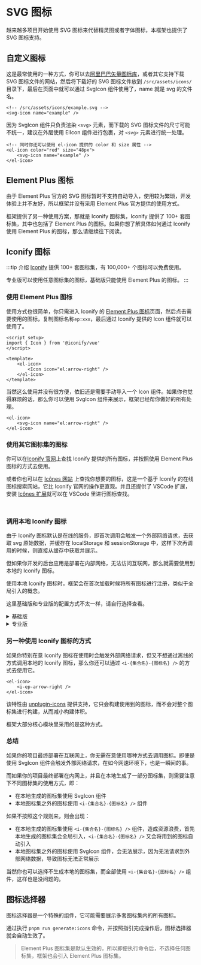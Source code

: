 # SVG 图标

越来越多项目开始使用 SVG 图标来代替精灵图或者字体图标，本框架也提供了 SVG 图标支持。

## 自定义图标

这是最常使用的一种方式，你可以去[阿里巴巴矢量图标库](https://www.iconfont.cn/)，或者其它支持下载 SVG 图标文件的网站，然后将下载好的 SVG 图标文件放到 `/src/assets/icons/` 目录下，最后在页面中就可以通过 SvgIcon 组件使用了，name 就是 svg 的文件名。

```vue:no-line-numbers
<!-- /src/assets/icons/example.svg -->
<svg-icon name="example" />
```

因为 SvgIcon 组件只负责渲染 `<svg>` 元素，而下载的 SVG 图标文件的尺寸可能不统一，建议在外层使用 ElIcon 组件进行包裹，对 `<svg>` 元素进行统一处理。

```vue:no-line-numbers
<!-- 同时你还可以使用 el-icon 提供的 color 和 size 属性 -->
<el-icon color="red" size="48px">
    <svg-icon name="example" />
</el-icon>
```

## Element Plus 图标

由于 Element Plus 官方的 SVG 图标暂时不支持自动导入，使用较为繁琐，开发体验上并不友好，所以框架并没有采用 Element Plus 官方提供的使用方式。

框架提供了另一种使用方案，那就是 Iconify 图标集，Iconify 提供了 100+ 套图标集，其中也包括了 Element Plus 的图标。如果你想了解具体如何通过 Iconify 使用 Element Plus 的图标，那么请继续往下阅读。

## Iconify 图标

:::tip 介绍
[Iconify](https://github.com/iconify/iconify) 提供 100+ 套图标集，有 100,000+ 个图标可以免费使用。

专业版可以使用任意图标集的图标，基础版只能使用 Element Plus 的图标。
:::

### 使用 Element Plus 图标

使用方式也很简单，你只需进入 Iconify 的 [Element Plus 图标](https://icon-sets.iconify.design/ep/)页面，然后点击需要使用的图标，复制图标名称`ep:xxx`，最后通过 Iconify 提供的 Icon 组件就可以使用了。

```vue:no-line-numbers
<script setup>
import { Icon } from '@iconify/vue'
</script>

<template>
    <el-icon>
        <Icon icon="el:arrow-right" />
    </el-icon>
</template>
```

当然这么使用并没有很方便，依旧还是需要手动导入一个 Icon 组件。如果你也觉得麻烦的话，那么你可以使用 SvgIcon 组件来展示，框架已经帮你做好的所有处理。

```vue:no-line-numbers
<el-icon>
    <svg-icon name="el:arrow-right" />
</el-icon>
```

### 使用其它图标集的图标 <Badge type="tip" text="专业版" vertical="top" />

你可以在[Iconify 官网](https://icon-sets.iconify.design/)上查找 Iconify 提供的所有图标，并按照使用 Element Plus 图标的方式去使用。

或者你也可以在 [Icônes 网站](https://icones.js.org/) 上查找你想要的图标，这是一个基于 Iconify 的在线图标搜索网站，它比 Iconify 官网的操作更直观。并且还提供了 VSCode 扩展，安装 [Icônes 扩展](https://marketplace.visualstudio.com/items?itemName=afzalsayed96.icones)就可以在 VSCode 里进行图标查找。

<p><img :src="$withBase('/icones1.png')" /></p>

<p><img :src="$withBase('/icones2.png')" /></p>

### 调用本地 Iconify 图标

由于 Iconify 图标默认是在线的服务，即首次调用会触发一个外部网络请求，去获取 svg 原始数据，并缓存在 localStorage 和 sessionStorage 中，这样下次再调用的时候，则直接从缓存中获取并展示。

但如果你开发的后台应用是部署在内部网络，无法访问互联网，那么就需要使用到本地的 Iconify 图标。

使用本地 Iconify 图标时，框架会在首次加载时候将所有图标进行注册，类似于全局引入的概念。

这里基础版和专业版的配置方式不太一样，请自行选择查看。

<details><summary>基础版</summary>

在应用配置里修改 Iconify 图标的使用方式改为离线使用。

```js:no-line-numbers
app: {
    iconifyOfflineUse: true
}
```

</details>

<details><summary>专业版</summary>

在框架中执行 `pnpm run generate:icons` 命令后，按照指引选择你需要用到的图标集，并选择使用方式为离线。

这样再在框架中使用这些图标，就不会触发外部网络请求了。如果使用选择之外的图标，依旧还是会触发外部网络请求。

</details>

### 另一种使用 Iconify 图标的方式 <Badge type="tip" text="专业版" vertical="top" />

如果你特别在意 Iconify 图标在使用时会触发外部网络请求，但又不想通过离线的方式调用本地的 Iconify 图标，那么你还可以通过 `<i-{集合名}-{图标名} />` 的方式去使用它。

```vue:no-line-numbers
<el-icon>
    <i-ep-arrow-right />
</el-icon>
```

该特性由 [unplugin-icons](https://github.com/antfu/unplugin-icons) 提供支持，它只会构建使用到的图标，而不会对整个图标集进行构建，从而减小构建体积。

框架大部分核心模块里采用的是这种方式。

### 总结

如果你的项目最终部署在互联网上，你无需在意使用哪种方式去调用图标。即便是使用 SvgIcon 组件会触发外部网络请求，在如今网速环境下，也是一瞬间的事。

而如果你的项目最终部署在内网上，并且在本地生成了一部分图标集，则需要注意下不同图标集的使用方式，即：

- 在本地生成的图标集使用 SvgIcon 组件
- 本地图标集之外的图标使用 `<i-{集合名}-{图标名} />` 组件

如果不按照这个规则来，则会出现：

- 在本地生成的图标集使用 `<i-{集合名}-{图标名} />` 组件，造成资源浪费，首先本地生成的图标集会全局引入，`<i-{集合名}-{图标名} />` 又会将用到的图标自动引入
- 本地图标集之外的图标使用 SvgIcon 组件，会无法展示，因为无法请求到外部网络数据，导致图标无法正常展示

当然你也可以选择不生成本地的图标集，而全部使用 `<i-{集合名}-{图标名} />` 组件，这样也是没问题的。

## 图标选择器 <Badge type="tip" text="专业版" vertical="top" />

图标选择器是一个特殊的组件，它可能需要展示多套图标集内的所有图标。

通过执行 `pnpm run generate:icons` 命令，并按照指引完成操作后，图标选择器就会自动生效了。

> Element Plus 图标集是默认生效的，所以即便执行命令后，不选择任何图标集，框架也会引入 Element Plus 图标集。
